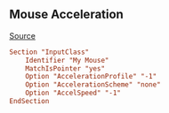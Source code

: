 ## Mouse Acceleration

[Source](https://wiki.archlinux.org/title/Mouse_acceleration#with_libinput)

```conf
Section "InputClass"
	Identifier "My Mouse"
	MatchIsPointer "yes"
	Option "AccelerationProfile" "-1"
	Option "AccelerationScheme" "none"
	Option "AccelSpeed" "-1"
EndSection
```
